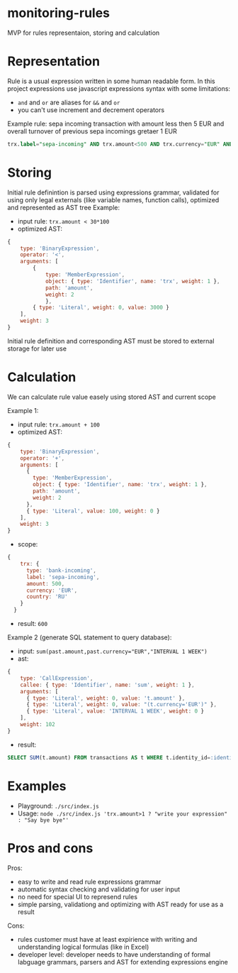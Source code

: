 # monitoring-rules

MVP for rules representaion, storing and calculation

# Representation

Rule is a usual expression written in some human readable form. In this project expressions use javascript expressions syntax with some limitations:
- `and` and `or` are aliases for `&&` and `or`
- you can't use increment and decrement operators

Example rule: sepa incoming transaction with amount less then 5 EUR and overall turnover of previous sepa incomings gretaer 1 EUR

```sql
trx.label="sepa-incoming" AND trx.amount<500 AND trx.currency="EUR" AND sum(past.amount,past.currency=trx.currency AND past.label=trx.label)>100
```
# Storing

Initial rule definintion is parsed using expressions grammar, validated for using only legal externals (like variable names, function calls), optimized and represented as AST tree
Example:
- input rule: `trx.amount < 30*100`
- optimized AST:
```javascript
{
    type: 'BinaryExpression',
    operator: '<',
    arguments: [
        {
            type: 'MemberExpression',
            object: { type: 'Identifier', name: 'trx', weight: 1 },
            path: 'amount',
            weight: 2
            },
        { type: 'Literal', weight: 0, value: 3000 }
    ],
    weight: 3
}
```

Initial rule definition and corresponding AST must be stored to external storage for later use

# Calculation

We can calculate rule value easely using stored AST and current scope

Example 1:
- input rule: `trx.amount + 100`
- optimized AST:
```javascript
{
    type: 'BinaryExpression',
    operator: '+',
    arguments: [
      {
        type: 'MemberExpression',
        object: { type: 'Identifier', name: 'trx', weight: 1 },
        path: 'amount',
        weight: 2
      },
      { type: 'Literal', value: 100, weight: 0 }
    ],
    weight: 3
}
```
- scope:
```javascript
{
    trx: {
      type: 'bank-incoming',
      label: 'sepa-incoming',
      amount: 500,
      currency: 'EUR',
      country: 'RU'
    }
  }
```
- result: `600`

Example 2 (generate SQL statement to query database):
- input: `sum(past.amount,past.currency="EUR","INTERVAL 1 WEEK")`
- ast:
```javascript
{
    type: 'CallExpression',
    callee: { type: 'Identifier', name: 'sum', weight: 1 },
    arguments: [
      { type: 'Literal', weight: 0, value: 't.amount' },
      { type: 'Literal', weight: 0, value: "(t.currency='EUR')" },
      { type: 'Literal', value: 'INTERVAL 1 WEEK', weight: 0 }
    ],
    weight: 102
}
```
- result: 
```sql
SELECT SUM(t.amount) FROM transactions AS t WHERE t.identity_id=:identityId AND (t.currency='EUR') AND t.created_at BETWEEN DATE_SUB(NOW(),INTERVAL 1 WEEK) AND NOW()
```
# Examples

- Playground: `./src/index.js`
- Usage: `node ./src/index.js 'trx.amount>1 ? "write your expression" : "Say bye bye"'`


# Pros and cons
Pros:
- easy to write and read rule expressions grammar
- automatic syntax checking and validating for user input
- no need for special UI to represend rules
- simple parsing, validationg and optimizing with AST ready for use as a result

Cons:
- rules customer must have at least expirience with writing and understanding logical formulas (like in Excel)
- developer level: developer needs to have understanding of formal labguage grammars, parsers and AST for extending expressions engine
